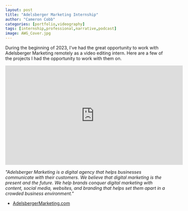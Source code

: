 ```yaml
---
layout: post
title: "Adelsberger Marketing Internship"
author: "Cameron Cobb"
categories: [portfolio,videography]
tags: [internship,professional,narrative,podcast]
image: AWG_Cover.jpg
---
```



During the beginning of 2023, I've had the great opportunity to work with Adelsberger Marketing remotely as a video editing intern.
Here are a few of the projects I had the opportunity to work with them on.

<div style="text-align: center" >
<iframe width="560" height="315" src="https://www.youtube.com/embed/A-52D3Qi0XM?controls=0" title="YouTube video player" frameborder="0" allow="accelerometer; autoplay; clipboard-write; encrypted-media; gyroscope; picture-in-picture; web-share" allowfullscreen></iframe>
</div>

*"Adelsberger Marketing is a digital agency that helps businesses communicate with their customers. We believe that digital marketing is the present and the future. We help brands conquer digital marketing with content, social media, websites, and branding that helps set them apart in a crowded business environment."*
- <a href="https://kadelsberger.com/" class="text-danger" target="_blank">AdelsbergerMarketing.com</a>
